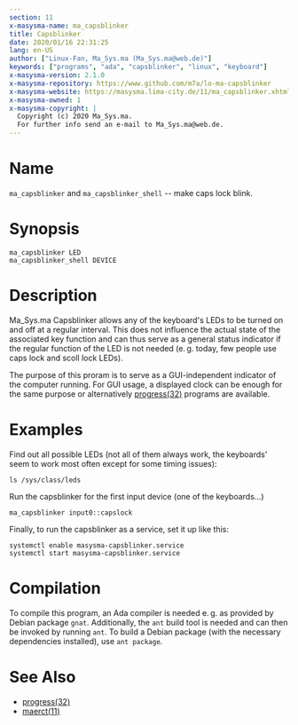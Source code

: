 ```yaml
---
section: 11
x-masysma-name: ma_capsblinker
title: Capsblinker
date: 2020/01/16 22:31:25
lang: en-US
author: ["Linux-Fan, Ma_Sys.ma (Ma_Sys.ma@web.de)"]
keywords: ["programs", "ada", "capsblinker", "linux", "keyboard"]
x-masysma-version: 2.1.0
x-masysma-repository: https://www.github.com/m7a/lo-ma-capsblinker
x-masysma-website: https://masysma.lima-city.de/11/ma_capsblinker.xhtml
x-masysma-owned: 1
x-masysma-copyright: |
  Copyright (c) 2020 Ma_Sys.ma.
  For further info send an e-mail to Ma_Sys.ma@web.de.
---
```

Name
====

`ma_capsblinker` and `ma_capsblinker_shell` -- make caps lock blink.

Synopsis
========

	ma_capsblinker LED
	ma_capsblinker_shell DEVICE

Description
===========

Ma_Sys.ma Capsblinker allows any of the keyboard's LEDs to be turned on and off
at a regular interval. This does not influence the actual state of the
associated key function and can thus serve as a general status indicator if the
regular function of the LED is not needed (e. g. today, few people use caps lock
and scoll lock LEDs).

The purpose of this proram is to serve as a GUI-independent indicator of the
computer running. For GUI usage, a displayed clock can be enough for the same
purpose or alternatively [progress(32)](../32/progress.xhtml) programs are
available.

Examples
========

Find out all possible LEDs (not all of them always work, the keyboards' seem to
work most often except for some timing issues):

	ls /sys/class/leds

Run the capsblinker for the first input device (one of the keyboards...)

	ma_capsblinker input0::capslock

Finally, to run the capsblinker as a service, set it up like this:

	systemctl enable masysma-capsblinker.service
	systemctl start masysma-capsblinker.service

Compilation
===========

To compile this program, an Ada compiler is needed e. g. as provided by Debian
package `gnat`. Additionally, the `ant` build tool is needed and can then be
invoked by running `ant`. To build a Debian package (with the necessary
dependencies installed), use `ant package`.

See Also
========

 * [progress(32)](../32/progress.xhtml)
 * [maerct(11)](maerct.xhtml)
